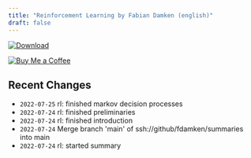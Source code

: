 ```yaml
---
title: "Reinforcement Learning by Fabian Damken (english)"
draft: false
---
```


[![Download](/download.png)](rl-summary.pdf)

[![Buy Me a Coffee](/kofi.png)](https://ko-fi.com/fdamken)

## Recent Changes
- `2022-07-25` rl: finished markov decision processes
- `2022-07-24` rl: finished preliminaries
- `2022-07-24` rl: finished introduction
- `2022-07-24` Merge branch 'main' of ssh://github/fdamken/summaries into main
- `2022-07-24` rl: started summary
